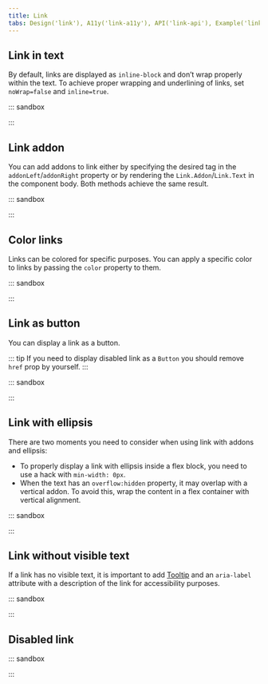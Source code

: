 ```yaml
---
title: Link
tabs: Design('link'), A11y('link-a11y'), API('link-api'), Example('link-code'), Changelog('link-changelog')
---
```


## Link in text

By default, links are displayed as `inline-block` and don’t wrap properly within the text. To achieve proper wrapping and underlining of links, set `noWrap=false` and `inline=true`.

::: sandbox

<script lang="tsx">
  export Demo from './examples/link_inside_the_content.tsx';
</script>

:::

## Link addon

You can add addons to link either by specifying the desired tag in the `addonLeft`/`addonRight` property or by rendering the `Link.Addon`/`Link.Text` in the component body. Both methods achieve the same result.

::: sandbox

<script lang="tsx">
  export Demo from './examples/link_addon.tsx';
</script>

:::

## Color links

Links can be colored for specific purposes. You can apply a specific color to links by passing the `color` property to them.

::: sandbox

<script lang="tsx">
  export Demo from './examples/color_links.tsx';
</script>

:::

## Link as button

You can display a link as a button.

::: tip
If you need to display disabled link as a `Button` you should remove `href` prop by yourself.
:::

::: sandbox

<script lang="tsx">
  export Demo from './examples/link_as_button.tsx';
</script>

:::

## Link with ellipsis

There are two moments you need to consider when using link with addons and ellipsis:

- To properly display a link with ellipsis inside a flex block, you need to use a hack with `min-width: 0px`.
- When the text has an `overflow:hidden` property, it may overlap with a vertical addon. To avoid this, wrap the content in a flex container with vertical alignment.

::: sandbox

<script lang="tsx">
  export Demo from './examples/links_with_ellipsis.tsx';
</script>

:::

## Link without visible text

If a link has no visible text, it is important to add [Tooltip](/components/tooltip/tooltip-code) and an `aria-label` attribute with a description of the link for accessibility purposes.

::: sandbox

<script lang="tsx">
  export Demo from './examples/link_without_text.tsx';
</script>

:::

## Disabled link

::: sandbox

<script lang="tsx">
  export Demo from './examples/link_disabled.tsx';
</script>

:::
